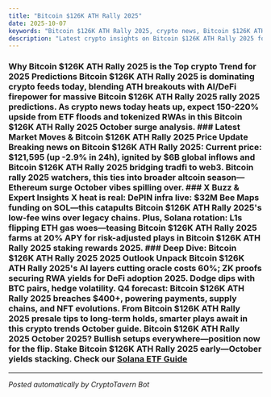 ```yaml
---
title: "Bitcoin $126K ATH Rally 2025"
date: 2025-10-07
keywords: "Bitcoin $126K ATH Rally 2025, crypto news, Bitcoin $126K ATH Rally 2025 2025, AI trends"
description: "Latest crypto insights on Bitcoin $126K ATH Rally 2025 for 2025"
---
```


<!-- Google tag (gtag.js) -->
<script async src="https://www.googletagmanager.com/gtag/js?id=G-DM704YJT90"></script>
<script>
  window.dataLayer = window.dataLayer || [];
  function gtag(){{dataLayer.push(arguments);}}
  gtag('js', new Date());
  gtag('config', 'G-DM704YJT90');
</script>

### Why Bitcoin $126K ATH Rally 2025 is the Top crypto Trend for 2025 Predictions Bitcoin $126K ATH Rally 2025 is dominating crypto feeds today, blending ATH breakouts with AI/DeFi firepower for massive Bitcoin $126K ATH Rally 2025 rally 2025 predictions. As crypto news today heats up, expect 150-220% upside from ETF floods and tokenized RWAs in this Bitcoin $126K ATH Rally 2025 October surge analysis. ### Latest Market Moves & Bitcoin $126K ATH Rally 2025 Price Update Breaking news on Bitcoin $126K ATH Rally 2025: Current price: $121,595 (up -2.9% in 24h), ignited by $6B global inflows and Bitcoin $126K ATH Rally 2025 bridging tradfi to web3. Bitcoin rally 2025 watchers, this ties into broader altcoin season—Ethereum surge October vibes spilling over. ### X Buzz & Expert Insights X heat is real: DePIN infra live: $32M Bee Maps funding on SOL—this catapults Bitcoin $126K ATH Rally 2025's low-fee wins over legacy chains. Plus, Solana rotation: L1s flipping ETH gas woes—teasing Bitcoin $126K ATH Rally 2025 farms at 20% APY for risk-adjusted plays in Bitcoin $126K ATH Rally 2025 staking rewards 2025. ### Deep Dive: Bitcoin $126K ATH Rally 2025 2025 Outlook Unpack Bitcoin $126K ATH Rally 2025's AI layers cutting oracle costs 60%; ZK proofs securing RWA yields for DeFi adoption 2025. Dodge dips with BTC pairs, hedge volatility. Q4 forecast: Bitcoin $126K ATH Rally 2025 breaches $400+, powering payments, supply chains, and NFT evolutions. From Bitcoin $126K ATH Rally 2025 presale tips to long-term holds, smarter plays await in this crypto trends October guide. Bitcoin $126K ATH Rally 2025 October 2025? Bullish setups everywhere—position now for the flip. Stake Bitcoin $126K ATH Rally 2025 early—October yields stacking. Check our [Solana ETF Guide](/posts/solana-etf)

<ins class="adsense" data-ad-client="ca-pub-YOUR_ADSENSE_ID" data-ad-slot="YOUR_AD_SLOT" data-ad-format="auto" style="display:block"></ins>
<script>(adsbygoogle = window.adsbygoogle || []).push({{}});</script>

---
*Posted automatically by CryptoTavern Bot*